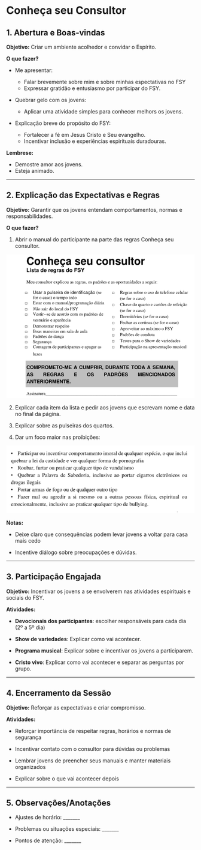 # **Conheça seu Consultor**  


## **1\. Abertura e Boas-vindas**

**Objetivo:** Criar um ambiente acolhedor e convidar o Espírito.

**O que fazer?**

* Me apresentar:
  * Falar brevemente sobre mim e sobre minhas espectativas no FSY
  * Expressar gratidão e entusiasmo por participar do FSY.

* Quebrar gelo com os jovens:
  * Aplicar uma atividade simples para conhecer melhors os jovens.

* Explicação breve do propósito do FSY:
  * Fortalecer a fé em Jesus Cristo e Seu evangelho.
  * Incentivar inclusão e experiências espirituais duradouras.

**Lembrese:**
* Demostre amor aos jovens. 
* Esteja animado. 

---

## **2\. Explicação das Expectativas e Regras**

**Objetivo:** Garantir que os jovens entendam comportamentos, normas e responsabilidades.

**O que fazer?**
1. Abrir o manual do participante na parte das regras Conheça seu consultor.

![image](Regras_FSY.png)

2. Explicar cada item da lista e pedir aos jovens que escrevam nome e data no final da página.

3. Explicar sobre as pulseiras dos quartos.

3. Dar um foco maior nas proibições:

![image](5_proibicoes.png)

**Notas:**

* Deixe claro que consequências podem levar jovens a voltar para casa mais cedo

* Incentive diálogo sobre preocupações e dúvidas.

---

## **3\. Participação Engajada**

**Objetivo:** Incentivar os jovens a se envolverem nas atividades espirituais e sociais do FSY.

**Atividades:**

* **Devocionais dos participantes**: escolher responsáveis para cada dia (2º a 5º dia)

* **Show de variedades**: Explicar como vai acontecer.

* **Programa musical**: Explicar sobre e incentivar os jovens a participarem.

* **Cristo vivo**: Explicar como vai acontecer e separar as perguntas por grupo. 

---

## **4\. Encerramento da Sessão**

**Objetivo:** Reforçar as expectativas e criar compromisso.

**Atividades:**

* Reforçar importância de respeitar regras, horários e normas de segurança

* Incentivar contato com o consultor para dúvidas ou problemas

* Lembrar jovens de preencher seus manuais e manter materiais organizados

* Explicar sobre o que vai acontecer depois

---

## **5\. Observações/Anotações**

* Ajustes de horário: \_\_\_\_\_\_\_

* Problemas ou situações especiais: \_\_\_\_\_\_\_

* Pontos de atenção: \_\_\_\_\_\_\_

